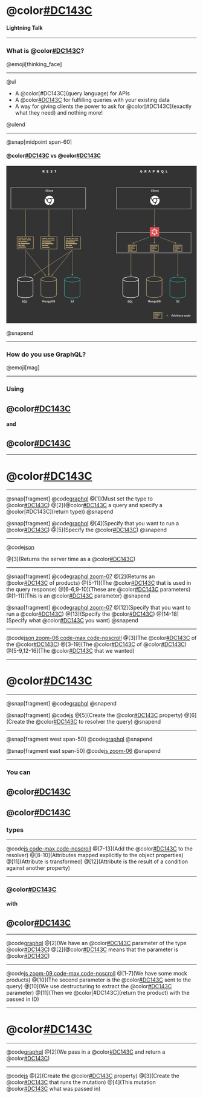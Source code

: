 # @color[#DC143C](GraphQL)
#### Lightning Talk

---

### What is @color[#DC143C](GraphQL)?

@emoji[thinking_face]

---

@ul

- A @color[#DC143C](query language) for APIs
- A @color[#DC143C](runtime) for fulfilling queries with your existing data
- A way for giving clients the power to ask for @color[#DC143C](exactly what they need) and nothing more!

@ulend

---

@snap[midpoint span-60]

#### @color[#DC143C](REST) vs @color[#DC143C](GraphQL)

![REST and GraphQL](assets/images/rest_and_graphql_side_by_side.png)

@snapend

---

### How do you use GraphQL?

@emoji[mag]

---

### Using
## @color[#DC143C](resolvers)
#### and
## @color[#DC143C](schemas)

---

# @color[#DC143C](Schemas)

---

@snap[fragment]
@code[graphql](assets/code/simple-schema.graphql)
@[1](Must set the type to @color[#DC143C](Query))
@[2](@color[#DC143C](Define) a query and specify a @color[#DC143C](return type))
@snapend

@snap[fragment]
@code[graphql](assets/code/simple-schema-request.graphql)
@[4](Specify that you want to run a @color[#DC143C](query))
@[5](Specify the @color[#DC143C](query))
@snapend

---

@code[json](assets/code/simple-schema-response.json)

@[3](Returns the server time as a @color[#DC143C](string))

---

@snap[fragment]
@code[graphql zoom-07](assets/code/complex-schema.graphql)
@[2](Returns an @color[#DC143C](array) of products)
@[5-11](The @color[#DC143C](type) that is used in the query response)
@[6-6,9-10](These are @color[#DC143C](required) parameters)
@[1-11](This is an @color[#DC143C](optional) parameter)
@snapend

@snap[fragment]
@code[graphql zoom-07](assets/code/complex-schema-request.graphql)
@[12](Specify that you want to run a @color[#DC143C](query))
@[13](Specify the @color[#DC143C](query))
@[14-18](Specify what @color[#DC143C](attributes) you want)
@snapend

---

@code[json zoom-06 code-max code-noscroll](assets/code/complex-schema-response.json)
@[3](The @color[#DC143C](name) of the @color[#DC143C](query))
@[3-19](The @color[#DC143C](array) of @color[#DC143C](Products))
@[5-9,12-16](The @color[#DC143C](attributes) that we wanted)

---

# @color[#DC143C](Resolvers)

---

@snap[fragment]
@code[graphql](assets/code/simple-schema.graphql)
@snapend

@snap[fragment]
@code[js](assets/code/simple-resolver.js)
@[5](Create the @color[#DC143C](Query) property)
@[6](Create the @color[#DC143C](function) to resolver the query)
@snapend

---

@snap[fragment west span-50]
@code[graphql](assets/code/complex-schema.graphql)
@snapend

@snap[fragment east span-50]
@code[js zoom-06](assets/code/complex-resolver.js)
@snapend

---

### You can
## @color[#DC143C](EXPLICITLY)
## @color[#DC143C](DEFINE)
### types

---

@code[js code-max code-noscroll](assets/code/complex-resolver-define-type.js)
@[7-13](Add the @color[#DC143C](type) to the resolver)
@[8-10](Attributes mapped explicitly to the object properties)
@[11](Attribute is transformed)
@[12](Attribute is the result of a condition against another property)

---

### @color[#DC143C](Queries)
#### with
## @color[#DC143C](PARAMETERS)

---

@code[graphql](assets/code/query-with-parameter.graphql)
@[2](We have an @color[#DC143C](id) parameter of the type @color[#DC143C](ID))
@[2](@color[#DC143C](ID!) means that the parameter is @color[#DC143C](required))

---

@code[js zoom-09 code-max code-noscroll](assets/code/resolver-with-parameter.js)
@[1-7](We have some mock products)
@[10](The second parameter is the @color[#DC143C](parameters) sent to the query)
@[10](We use destructuring to extract the @color[#DC143C](id) parameter)
@[11](Then we @color[#DC143C](return the product) with the passed in ID)

---

# @color[#DC143C](Mutations)

---

@code[graphql](assets/code/simple-mutation-schema.graphql)
@[2](We pass in a  @color[#DC143C](String) and return a  @color[#DC143C](String))

---

@code[js](assets/code/simple-mutation-resolver.js)
@[2](Create the @color[#DC143C](Mutation) property)
@[3](Create the @color[#DC143C](function) that runs the mutation)
@[4](This mutation @color[#DC143C](echos) what was passed in)
